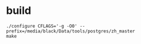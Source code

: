 # build

```shell
./configure CFLAGS='-g -O0' --prefix=/media/black/Data/tools/postgres/zh_master
make
```
